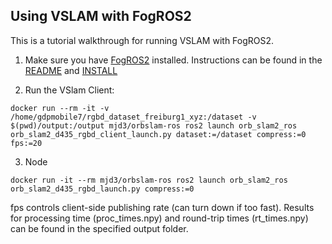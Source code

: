 Using VSLAM with FogROS2
---

This is a tutorial walkthrough for running VSLAM with FogROS2.

1. Make sure you have [FogROS2](https://github.com/BerkeleyAutomation/FogROS2) installed. Instructions can be found in the [README](https://github.com/BerkeleyAutomation/FogROS2/blob/main/README.md) and [INSTALL](https://github.com/BerkeleyAutomation/FogROS2/blob/main/INSTALL.md)

2. Run the VSlam Client: 
```
docker run --rm -it -v /home/gdpmobile7/rgbd_dataset_freiburg1_xyz:/dataset -v $(pwd)/output:/output mjd3/orbslam-ros ros2 launch orb_slam2_ros orb_slam2_d435_rgbd_client_launch.py dataset:=/dataset compress:=0 fps:=20
```

3. Node 
```
docker run -it --rm mjd3/orbslam-ros ros2 launch orb_slam2_ros orb_slam2_d435_rgbd_launch.py compress:=0
```

fps controls client-side publishing rate (can turn down if too fast). Results for processing time (proc_times.npy) and round-trip times (rt_times.npy) can be found in the specified output folder.

